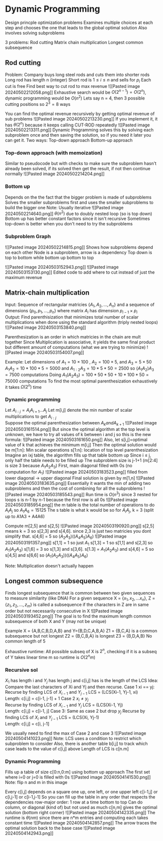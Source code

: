# Dynamic Programming
Design princple optimization problems
Examines multiple choices at each step and chooses the one that leads to the global optimal solution
Also involves solving subproblems

3 problems:
	Rod cutting
	Matrix chain multiplication 
	Longest common subsequence

## Rod cutting
Problem: Company buys long steel rods and cuts them into shorter rods
	Long rod has length n (integer)
	Short rod is $1 \le i \le n$ and sells for $p_i$
	Each cut is free
	Find best way to cut rod to max revenue
![[Pasted image 20240502212058.png]]
Exhaustive search would be $O(2^{n-1}) = O(2^n)$, dynamic programming would be $O(n^2)$ 
Lets say n = 4, then 3 possible cutting positions so $2^{3}= 8$  ways

You can find the optimal revenue recursively by getting optimal revenue of sub problems
![[Pasted image 20240502213230.png]]
If you implement it, it has $\theta(2^n)$ because it keeps calling CUT-ROD repeatedly 
![[Pasted image 20240502213311.png]]
Dynamic Programming solves this by solving each subproblem once and then saving the solution, so if you need it later you can get it.
Two ways:
	Top-down approach 
	Bottom-up approach

### Top-down approach (with memoization)
Similar to pseudocode but with checks to make sure the subproblem hasn't already been solved, if its solved then get the result, if not then continue normally 
![[Pasted image 20240502214204.png]]

### Bottom up
Depends on the the fact that the bigger problem is made of subproblems
Solves the smaller subproblems first and uses the smaller subproblems to build the bigger one
Note: Usually iterative 
![[Pasted image 20240502214640.png]]
$\theta(n^2)$ due to doubly nested loop (so is top down)
	Bottom up has better constant factors since it isn't recursive 
	Sometimes top-down is better when you don't need to try the subproblems
### Subproblem Graph
![[Pasted image 20240502214815.png]]
Shows how subproblems depend on each other
Node is a subproblem, arrow is a dependency
Top down is top to bottom while bottom up bottom to top

![[Pasted image 20240503152943.png]]
![[Pasted image 20240503153130.png]]
Edited code to add where to cut instead of just the maximum revenue

## Matrix-chain multiplication
Input: Sequence of rectangular matricies $\{A_{1},A_{2}, ..., A_{n}\}$  and a sequence of dimensions $\{p_{0}, p_{1}, ... , p_{n}\}$ where matrix $A_{i}$ has dimension $p_{i-1} \times p_{i}$  
Output: Find parenthisization that minimizes total number of scalar multiplications when done using the standard algorithm (triply nested loops)
![[Pasted image 20240503153840.png]]

Parenthesization is an order in which matricies in the chain are mult together
Since Multiplication is associative, it yields the same final product but different amount of computations (what we are trying to minimize)
![[Pasted image 20240503154007.png]]

Example: Let dimensions of $A_{1} = 10 \times 100$ , $A_{2} = 100 \times 5$, and $A_{3} = 5 \times 50$  
	$A_{1}A_{2} = 10*100*5 = 5000$ and $A_{1:2}A_{3} = 10 * 5 * 50 = 2500$ so $(A_{1}A_{2})A_{3} = 7500$ computations
	Doing $A_{1}(A_{2}A_{3}) = 100 * 50 * 50 + 10 * 100 * 50 = 75000$  computations
To find the most optimal parenthesization exhaustively it takes $\Omega(2^{n})$ time 

### Dynamic programming
Let $A_{i:j}= A_{i}A_{i+1}...A_{j}$ 
Let m\[i,j] denote the min number of scalar multiplications to get $A_{i:j}$  
Suppose the optimal parenthesization between $A_{k} and A_{k+1}$ 
![[Pasted image 20240503161514.png]]
But since the optimal algorithm at the top level is unknown, we have to try all values of k between i and j so this is the new formula:
![[Pasted image 20240503161650.png]]
Also, let s\[i,j]=optimal value of k that achieves the minimum m\[i,j] 
Then the optimal solution would be 
	m\[1:n]: Min scalar operations
	s\[1:n]: location of top level parenthesization
Imagine an ixj table, the algorithm fills up that table bottom up
	Since i $\le$ j, only half the table needs to be filled up
The subproblem size is j-1+1 (m\[2:4] is size 3 because $A_{1}A_{2}A_{3}$)
First, main diagonal filled with 0s (no computation for $A_{1}$)
![[Pasted image 20240503183523.png]]
filled from lower diagonal -> upper diagonal
Final solution is given by m\[1,n] ![[Pasted image 20240503183635.png]]
Essentially it wants the min of adding two subproblems and then the cost of combining for all the subproblems
![[Pasted image 20240503185543.png]]
Run time is $O(n^{3})$ since 3 nested for loops
s is n-1 by n-1 because the first row is all 0s 
![[Pasted image 20240503185954.png]]
the m table is the total number of operations to do $A_{i}A_{j}$ so $A_{1}A_{6}=15125$ 
The s table is what k would be so for $A_{i}A_{j}$, k = 3 (split up to A1A3 + A4A6) 

Compute m\[2,5] and s\[2,5]
![[Pasted image 20240503190920.png]]
s\[2,5] means k = 3 so s\[2,3] and s\[4,6]. since 2,3 is just two matricies you dont simplify that. s\[4,6] = 5 so $(A_{2}A_{3})((A_{4}A_{5})A_{6})$ 
![[Pasted image 20240503191357.png]]
s\[1,1] = 1 so just $A_{1}$
s\[1,3] = 1 so s\[1,1] and s\[2,3] so $A_{1}(A_{2}A_{3})$ 
s\[1,6] = 3 so s\[1,3] and s\[3,6]. s\[1.3] = $A_{1}(A_{2}A_{3})$ and s\[4,6] = 5 so s\[4,5] and s\[6,6] so $(A_{1}(A_{2}A_{3}))((A_{4}A_{5})A_{6})$ 

Note: Multiplication doesn't actually happen

## Longest common subsequence
Finds longest subsequence that is common between two given sequences to measure similarity (like DNA)
For a given sequence X = $\{x_{1}, x_{2}, ... x_{n}\}$, Z = $\{z_{1}, z_{2}, ... ,z_{m}\}$  is called a subsequence if the characters in Z are in same order but not necessarily consecutive in X
![[Pasted image 20240503193452.png]]
The goal is to find the maximum length common subsequence of both X and Y (may not be unique)

Example X = {A,B,C,B,D,A,B} and Y={B,D,C,A,B,A}
	Z1 = {B,C,A} is a common subsequence but not longest
	Z2 = {B,C,B,A} is longest
	Z3 = {B,D,A,B}
	No common length of 5

Exhaustive runtime:
	All possible subseq of X is $2^n$, checking if it is a subseq of Y takes linear time m so runtime is $O(2^{n}m)$ 

### Recursive sol
$X_{1}$ has length i and $Y_{j}$ has length j and c\[i,j] has is the length of the LCS
Idea: Compare the last characters of Xi and Yj and then recurse. 
Case 1 xi == yj:
	Recurse by finding LCS of $X_{i-1}$ and $Y_{j-1}$
	LCS = (LCS(Xi-1, Yj-1, xi)   
	Length: c\[i,j] = c\[i-1, j-1] + 1
Case 2 $x_{i} \ne y_j$  
	Recurse by finding LCS of $X_{i-1}$ and $Y_{j}$ 
	LCS = (LCS(Xi-1, Yj)   
	Length: c\[i,j] = c\[i-1, j]
Case 3: Same as case 2 but drop $y_{j}$
	Recurse by finding LCS of $X_{i}$ and $Y_{j-1}$ 
	LCS = (LCS(Xi, Yj-1)   
	Length: c\[i,j] = c\[i, j-1]

We usually need to find the max of Case 2 and case 3
![[Pasted image 20240504141023.png]]
Note: LCS uses a condition to restrict which subproblem to consider
Also, there is another table b\[i,j] to track which case leads to the value of c\[i,j] above
Length of LCS is c\[n.m]


### Dynamic Programming
Fills up a table of size c\[0:n,0:m] using bottom up approach 
The first set where i=0 or j=0 is filled with 0s
![[Pasted image 20240504141530.png]]
Note: flip n and m in this image

Every c\[i,j] depends on a square one up, one left, or one upper left
	c\[i-1,j] or c\[i,j-1] or c\[i-1,j-1] 
So you can fill up the table in any order that respects the dependencies 
	row-major order: 1 row at a time bottom to top
	Can do column, or diagonal (kind of) but not used as much
c\[n,m] gives the optimal solution (bottom right corner)
![[Pasted image 20240504142335.png]]
The runtime is $\theta(nm)$ since there are n\*m entries and computing each takes constant time
![[Pasted image 20240504142857.png]]
The arrow traces the optimal solution back to the base case
![[Pasted image 20240504142943.png]]

